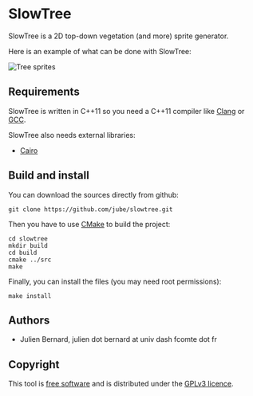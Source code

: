 # SlowTree

SlowTree is a 2D top-down vegetation (and more) sprite generator.

Here is an example of what can be done with SlowTree:

![Tree sprites](https://raw.github.com/jube/slowtree/master/examples/trees.png)


## Requirements

SlowTree is written in C++11 so you need a C++11 compiler like [Clang](http://clang.llvm.org/) or [GCC](http://gcc.gnu.org/).

SlowTree also needs external libraries:

* [Cairo](http://cairographics.org/)

## Build and install

You can download the sources directly from github:

    git clone https://github.com/jube/slowtree.git

Then you have to use [CMake](http://www.cmake.org/) to build the project:

    cd slowtree
    mkdir build
    cd build
    cmake ../src
    make

Finally, you can install the files (you may need root permissions):

    make install

## Authors

- Julien Bernard, julien dot bernard at univ dash fcomte dot fr

## Copyright

This tool is [free software](http://www.gnu.org/philosophy/free-sw.html) and is distributed under the [GPLv3 licence](http://www.gnu.org/copyleft/gpl-3.0.html).
